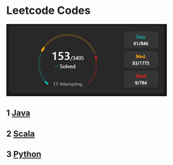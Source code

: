# Leetcode Codes

![leetcode](https://github.com/barneywill/leetcode/blob/master/imgs/leetcode.jpg)

## 1 <a href='https://github.com/barneywill/leetcode/tree/master/leetcode/src/java'>Java</a>

## 2 <a href='https://github.com/barneywill/leetcode/tree/master/leetcode/src/scala'>Scala</a>

## 3 <a href='https://github.com/barneywill/leetcode/tree/master/leetcode/src/python'>Python</a>
